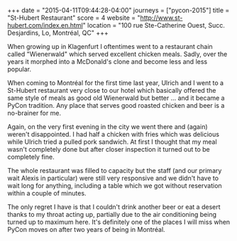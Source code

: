 +++
date = "2015-04-11T09:44:28-04:00"
journeys = ["pycon-2015"]
title = "St-Hubert Restaurant"
score = 4
website = "http://www.st-hubert.com/index.en.html"
location = "100 rue Ste-Catherine Ouest, Succ. Desjardins, Lo, Montréal, QC"
+++

When growing up in Klagenfurt I oftentimes went to a restaurant chain called
"Wienerwald" which served excellent chicken meals. Sadly, over the years it
morphed into a McDonald's clone and become less and less popular.

When coming to Montréal for the first time last year, Ulrich and I went to a
St-Hubert restaurant very close to our hotel which basically offered the same
style of meals as good old Wienerwald but better ... and it became a PyCon
tradition. Any place that serves good roasted chicken and beer is a no-brainer
for me.

Again, on the very first evening in the city we went there and (again) weren't
disappointed. I had half a chicken with fries which was delicious while Ulrich
tried a pulled pork sandwich. At first I thought that my meal wasn't completely
done but after closer inspection it turned out to be completely fine.

The whole restaurant was filled to capacity but the staff (and our primary wait
Alexis in particular) were still very responsive and we didn't have to wait long
for anything, including a table which we got without reservation within a couple
of minutes.

The only regret I have is that I couldn't drink another beer or eat a desert
thanks to my throat acting up, partially due to the air conditioning being
turned up to maximum here. It's definitely one of the places I will miss when
PyCon moves on after two years of being in Montréal.
